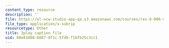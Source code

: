 ```yaml
---
content_type: resource
description: ''
file: https://ol-ocw-studio-app-qa.s3.amazonaws.com/courses/res-6-006-video-demonstrations-in-lasers-and-optics-spring-2008/08e810086887df1c5fdbf1bfb25c3cc1_aUF23ZJnN9M.srt
file_type: application/x-subrip
resourcetype: Other
title: 3play caption file
uid: 08e81008-6887-df1c-5fdb-f1bfb25c3cc1
---
```

